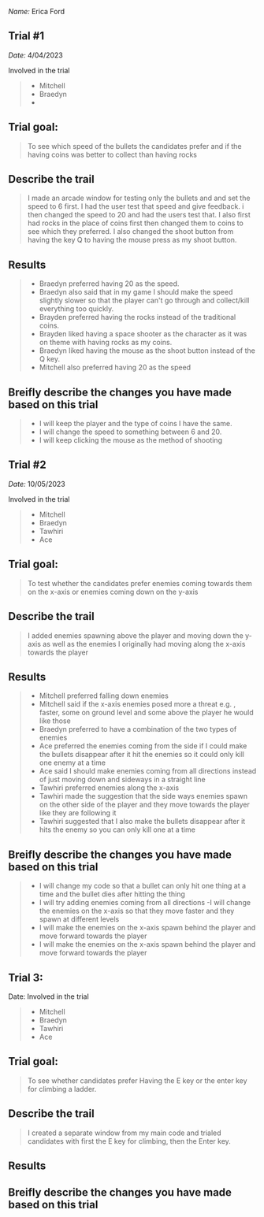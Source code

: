_Name:_ Erica Ford

## Trial #1
_Date:_  4/04/2023

Involved in the trial
>- Mitchell
>- Braedyn
>- 

## Trial goal:
>To see which speed of the bullets the candidates prefer and if the having coins was better to collect than having rocks


## Describe the trail
>I made an arcade window for testing only the bullets and and set the speed to 6 first. I had the user test that speed and give feedback. i then changed the speed to 20 and had the users test that. I also first had rocks in the place of coins first then changed them to coins to see which they preferred. I also changed the shoot button from having the key Q to having the mouse press as my shoot button.

## Results
> - Braedyn preferred having 20 as the speed.
> - Braedyn also said that in my game I should make the speed slightly slower so that the player can't go through and collect/kill everything too quickly.
> - Brayden preferred having the rocks instead of the traditional coins.
> - Brayden liked having a space shooter as the character as it was on theme with having rocks as my coins.
> - Braedyn liked having the mouse as the shoot button instead of the Q key.
> - Mitchell also preferred having 20 as the speed


## Breifly describe the changes you have made based on this trial
> - I will keep the player and the type of coins I have the same.
> - I will change the speed to something between 6 and 20.
> - I will keep clicking the mouse as the method of shooting


## Trial #2
_Date:_  10/05/2023

Involved in the trial
>- Mitchell
>- Braedyn
>- Tawhiri
>- Ace


## Trial goal:
>To test whether the candidates prefer enemies coming towards them on the x-axis or enemies coming down on the y-axis

## Describe the trail
>I added enemies spawning above the player and moving down the y-axis as well as the enemies I originally had moving along the x-axis towards the player

## Results
> - Mitchell preferred falling down enemies
> - Mitchell said if the x-axis enemies posed more a threat e.g. , faster, some on ground level and some above the player he would like those
> -  Braedyn preferred to have a combination of the two types of enemies
> - Ace preferred the enemies coming from the side if I could make the bullets disappear after it hit the enemies so it could only kill one enemy at a time
> - Ace said I should make enemies coming from all directions instead of just moving down and sideways in a straight line
> - Tawhiri preferred enemies along the x-axis
> - Tawhiri made the suggestion that the side ways enemies spawn on the other side of the player and they move towards the player like they are following it
> - Tawhiri suggested that I also make the bullets disappear after it hits the enemy so you can only kill one at a time

## Breifly describe the changes you have made based on this trial
> - I will change my code so that a bullet can only hit one thing at a time and the bullet dies after hitting the thing
> - I will try adding enemies coming from all directions
> -I will change the enemies on the x-axis so that they move faster and they spawn at different levels 
> - I will make the enemies on the x-axis spawn behind the player and move forward towards the player
> - I will make the enemies on the x-axis spawn behind the player and move forward towards the player

## Trial 3:
Date:
Involved in the trial
>- Mitchell
>- Braedyn
>- Tawhiri
>- Ace


## Trial goal:
>To see whether candidates prefer Having the E key or the enter key for climbing a ladder.

## Describe the trail
>I created a separate window from my main code and trialed candidates with first the E key for climbing, then the Enter key.

## Results
> 

## Breifly describe the changes you have made based on this trial
> 